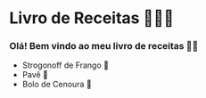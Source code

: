 # Livro de Receitas 👨🏻‍🍳

### Olá! Bem vindo ao meu livro de receitas 👋🏻

- Strogonoff de Frango 🐔
- Pavê 🍮
- Bolo de Cenoura 🥮

